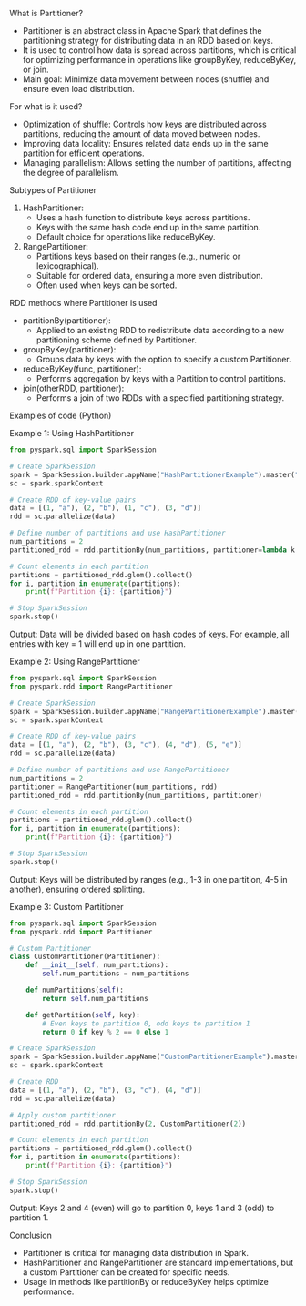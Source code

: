 What is Partitioner?
- Partitioner is an abstract class in Apache Spark that defines the partitioning strategy for distributing data in an RDD based on keys.
- It is used to control how data is spread across partitions, which is critical for optimizing performance in operations like groupByKey, reduceByKey, or join.
- Main goal: Minimize data movement between nodes (shuffle) and ensure even load distribution.

For what is it used?
- Optimization of shuffle: Controls how keys are distributed across partitions, reducing the amount of data moved between nodes.
- Improving data locality: Ensures related data ends up in the same partition for efficient operations.
- Managing parallelism: Allows setting the number of partitions, affecting the degree of parallelism.

Subtypes of Partitioner
1. HashPartitioner:
   - Uses a hash function to distribute keys across partitions.
   - Keys with the same hash code end up in the same partition.
   - Default choice for operations like reduceByKey.
2. RangePartitioner:
   - Partitions keys based on their ranges (e.g., numeric or lexicographical).
   - Suitable for ordered data, ensuring a more even distribution.
   - Often used when keys can be sorted.

RDD methods where Partitioner is used
- partitionBy(partitioner):
  - Applied to an existing RDD to redistribute data according to a new partitioning scheme defined by Partitioner.
- groupByKey(partitioner):
  - Groups data by keys with the option to specify a custom Partitioner.
- reduceByKey(func, partitioner):
  - Performs aggregation by keys with a Partition to control partitions.
- join(otherRDD, partitioner):
  - Performs a join of two RDDs with a specified partitioning strategy.

Examples of code (Python)

Example 1: Using HashPartitioner
```python
from pyspark.sql import SparkSession

# Create SparkSession
spark = SparkSession.builder.appName("HashPartitionerExample").master("local").getOrCreate()
sc = spark.sparkContext

# Create RDD of key-value pairs
data = [(1, "a"), (2, "b"), (1, "c"), (3, "d")]
rdd = sc.parallelize(data)

# Define number of partitions and use HashPartitioner
num_partitions = 2
partitioned_rdd = rdd.partitionBy(num_partitions, partitioner=lambda k: hash(k) % num_partitions)

# Count elements in each partition
partitions = partitioned_rdd.glom().collect()
for i, partition in enumerate(partitions):
    print(f"Partition {i}: {partition}")

# Stop SparkSession
spark.stop()
```
Output: Data will be divided based on hash codes of keys. For example, all entries with key = 1 will end up in one partition.

Example 2: Using RangePartitioner
```python
from pyspark.sql import SparkSession
from pyspark.rdd import RangePartitioner

# Create SparkSession
spark = SparkSession.builder.appName("RangePartitionerExample").master("local").getOrCreate()
sc = spark.sparkContext

# Create RDD of key-value pairs
data = [(1, "a"), (2, "b"), (3, "c"), (4, "d"), (5, "e")]
rdd = sc.parallelize(data)

# Define number of partitions and use RangePartitioner
num_partitions = 2
partitioner = RangePartitioner(num_partitions, rdd)
partitioned_rdd = rdd.partitionBy(num_partitions, partitioner)

# Count elements in each partition
partitions = partitioned_rdd.glom().collect()
for i, partition in enumerate(partitions):
    print(f"Partition {i}: {partition}")

# Stop SparkSession
spark.stop()
```
Output: Keys will be distributed by ranges (e.g., 1-3 in one partition, 4-5 in another), ensuring ordered splitting.

Example 3: Custom Partitioner
```python
from pyspark.sql import SparkSession
from pyspark.rdd import Partitioner

# Custom Partitioner
class CustomPartitioner(Partitioner):
    def __init__(self, num_partitions):
        self.num_partitions = num_partitions

    def numPartitions(self):
        return self.num_partitions

    def getPartition(self, key):
        # Even keys to partition 0, odd keys to partition 1
        return 0 if key % 2 == 0 else 1

# Create SparkSession
spark = SparkSession.builder.appName("CustomPartitionerExample").master("local").getOrCreate()
sc = spark.sparkContext

# Create RDD
data = [(1, "a"), (2, "b"), (3, "c"), (4, "d")]
rdd = sc.parallelize(data)

# Apply custom partitioner
partitioned_rdd = rdd.partitionBy(2, CustomPartitioner(2))

# Count elements in each partition
partitions = partitioned_rdd.glom().collect()
for i, partition in enumerate(partitions):
    print(f"Partition {i}: {partition}")

# Stop SparkSession
spark.stop()
```
Output: Keys 2 and 4 (even) will go to partition 0, keys 1 and 3 (odd) to partition 1.

Conclusion
- Partitioner is critical for managing data distribution in Spark.
- HashPartitioner and RangePartitioner are standard implementations, but a custom Partitioner can be created for specific needs.
- Usage in methods like partitionBy or reduceByKey helps optimize performance.